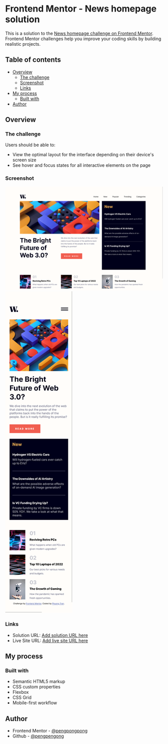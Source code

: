# Frontend Mentor - News homepage solution

This is a solution to the [News homepage challenge on Frontend Mentor](https://www.frontendmentor.io/challenges/news-homepage-H6SWTa1MFl). Frontend Mentor challenges help you improve your coding skills by building realistic projects. 

## Table of contents

- [Overview](#overview)
  - [The challenge](#the-challenge)
  - [Screenshot](#screenshot)
  - [Links](#links)
- [My process](#my-process)
  - [Built with](#built-with)
- [Author](#author)


## Overview

### The challenge

Users should be able to:

- View the optimal layout for the interface depending on their device's screen size
- See hover and focus states for all interactive elements on the page

### Screenshot

![](./screenshots/screen_desktop.png)
![](./screenshots/screen_mobile.png)



### Links

- Solution URL: [Add solution URL here](https://github.com/pengpongpong/News-homepage)
- Live Site URL: [Add live site URL here](https://pengpongpong.github.io/News-homepage/)

## My process

### Built with

- Semantic HTML5 markup
- CSS custom properties
- Flexbox
- CSS Grid
- Mobile-first workflow

## Author

- Frontend Mentor - [@pengpongpong](https://www.frontendmentor.io/profile/pengpongpong)
- Github - [@pengpengong](https://github.com/pengpongpong)
